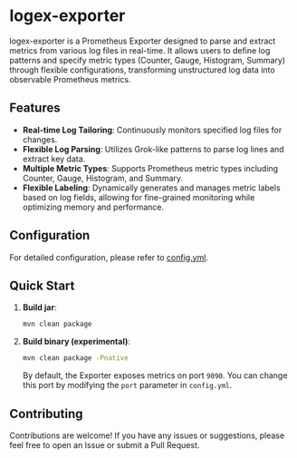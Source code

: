 # logex-exporter

logex-exporter is a Prometheus Exporter designed to parse and extract metrics from various log files in real-time. It allows users to define log patterns and specify metric types (Counter, Gauge, Histogram, Summary) through flexible configurations, transforming unstructured log data into observable Prometheus metrics.

## Features

- **Real-time Log Tailoring**: Continuously monitors specified log files for changes.
- **Flexible Log Parsing**: Utilizes Grok-like patterns to parse log lines and extract key data.
- **Multiple Metric Types**: Supports Prometheus metric types including Counter, Gauge, Histogram, and Summary.
- **Flexible Labeling**: Dynamically generates and manages metric labels based on log fields, allowing for fine-grained monitoring while optimizing memory and performance.

## Configuration

For detailed configuration, please refer to [config.yml](config.yml).


## Quick Start

1.  **Build jar**:

    ```bash
    mvn clean package
    ```

2.  **Build binary (experimental)**:

    ```bash
    mvn clean package -Pnative
    ```

    By default, the Exporter exposes metrics on port `9090`. You can change this port by modifying the `port` parameter in `config.yml`.
## Contributing

Contributions are welcome! If you have any issues or suggestions, please feel free to open an Issue or submit a Pull Request.